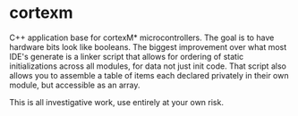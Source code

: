 # cortexm
C++ application base for cortexM* microcontrollers.
The goal is to have hardware bits look like booleans.
The biggest improvement over what most IDE's generate is a linker script that allows for ordering of static initializations across all modules, for data not just init code.
That script also allows you to assemble a table of items each declared privately in their own module, but accessible as an array.

This is all investigative work, use entirely at your own risk.
